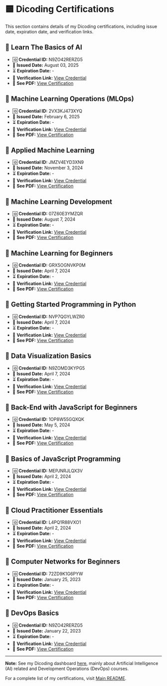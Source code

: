 # 🟦 Dicoding Certifications  

This section contains details of my Dicoding certifications, including issue date, expiration date, and verification links.

## 📜 Learn The Basics of AI
- 🆔 **Credential ID:** N9ZO42RERZG5
- 📅 **Issued Date:** August 03, 2025
- ⏳ **Expiration Date:** -
- 🔗 **Verification Link:** [View Credential](https://www.dicoding.com/certificates/98XWO6DOLZM3)
- 📄 **See PDF:** [View Certification](learn_the_basics_of_AI.pdf)

## 📜 Machine Learning Operations (MLOps)
- 🆔 **Credential ID:** 2VX3KJ473XYQ
- 📅 **Issued Date:** February 6, 2025
- ⏳ **Expiration Date:** -
- 🔗 **Verification Link:** [View Credential](https://www.dicoding.com/certificates/2VX3KJ473XYQ)
- 📄 **See PDF:** [View Certification](machine_learning_operations.pdf)

## 📜 Applied Machine Learning
- 🆔 **Credential ID:** JMZV4EYD3XN9
- 📅 **Issued Date:** November 3, 2024
- ⏳ **Expiration Date:** -
- 🔗 **Verification Link:** [View Credential](https://www.dicoding.com/certificates/JMZV4EYD3XN9)
- 📄 **See PDF:** [View Certification](applied_machine_learning.pdf)

## 📜 Machine Learning Development
- 🆔 **Credential ID:** 07Z60E3YMZQR
- 📅 **Issued Date:** August 7, 2024
- ⏳ **Expiration Date:** -
- 🔗 **Verification Link:** [View Credential](https://www.dicoding.com/certificates/07Z60E3YMZQR)
- 📄 **See PDF:** [View Certification](machine_learning_development.pdf)

## 📜 Machine Learning for Beginners
- 🆔 **Credential ID:** GRX5OGNVKP0M
- 📅 **Issued Date:** April 7, 2024
- ⏳ **Expiration Date:** -
- 🔗 **Verification Link:** [View Credential](https://www.dicoding.com/certificates/GRX5OGNVKP0M)
- 📄 **See PDF:** [View Certification](machine_leanring_for_beginners.pdf)

## 📜 Getting Started Programming in Python
- 🆔 **Credential ID:** NVP7QGYLWZR0
- 📅 **Issued Date:** April 7, 2024
- ⏳ **Expiration Date:** -
- 🔗 **Verification Link:** [View Credential](https://www.dicoding.com/certificates/NVP7QGYLWZR0)
- 📄 **See PDF:** [View Certification](getting_started_programming_in_python.pdf)

## 📜 Data Visualization Basics
- 🆔 **Credential ID:** N9ZOMD3KYPG5
- 📅 **Issued Date:** April 7, 2024
- ⏳ **Expiration Date:** -
- 🔗 **Verification Link:** [View Credential](https://www.dicoding.com/certificates/N9ZOMD3KYPG5)
- 📄 **See PDF:** [View Certification](data_visualization_basics.pdf)

## 📜 Back-End with JavaScript for Beginners
- 🆔 **Credential ID:** 1OP8W55GQXQK
- 📅 **Issued Date:** May 5, 2024
- ⏳ **Expiration Date:** -
- 🔗 **Verification Link:** [View Credential](https://www.dicoding.com/certificates/1OP8W55GQXQK)
- 📄 **See PDF:** [View Certification](back_end_with_javascript_for_beginners.pdf)

## 📜 Basics of JavaScript Programming
- 🆔 **Credential ID:** MEPJNRJLQX3V
- 📅 **Issued Date:** April 2, 2024
- ⏳ **Expiration Date:** -
- 🔗 **Verification Link:** [View Credential](https://www.dicoding.com/certificates/MEPJNRJLQX3V)
- 📄 **See PDF:** [View Certification](basics_of_javascript_programming.pdf)

## 📜 Cloud Practitioner Essentials
- 🆔 **Credential ID:** L4PQ1R88VXO1
- 📅 **Issued Date:** April 2, 2024
- ⏳ **Expiration Date:** -
- 🔗 **Verification Link:** [View Credential](https://www.dicoding.com/certificates/L4PQ1R88VXO1)
- 📄 **See PDF:** [View Certification](cloud_practitioner_essentials.pdf)

## 📜 Computer Networks for Beginners
- 🆔 **Credential ID:** 72ZD9K1G6PYW
- 📅 **Issued Date:** January 25, 2023
- ⏳ **Expiration Date:** -
- 🔗 **Verification Link:** [View Credential](https://www.dicoding.com/certificates/72ZD9K1G6PYW)
- 📄 **See PDF:** [View Certification](computer_networks_for_beginners.pdf)

## 📜 DevOps Basics
- 🆔 **Credential ID:** N9ZO42RERZG5
- 📅 **Issued Date:** January 22, 2023
- ⏳ **Expiration Date:** -
- 🔗 **Verification Link:** [View Credential](https://www.dicoding.com/certificates/N9ZO42RERZG5)
- 📄 **See PDF:** [View Certification](devops_basics.pdf)

---
**Note:** See my Dicoding dashboard [here](https://www.dicoding.com/users/muhammadravi251001/academies), mainly about Artificial Intelligence (AI) related and Development Operations (DevOps) courses.

For a complete list of my certifications, visit [Main README](../README.md).  